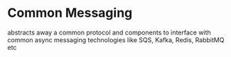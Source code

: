 # Common Messaging 

abstracts away a common protocol and components to interface with common async messaging technologies like SQS, Kafka, Redis, RabbitMQ etc

